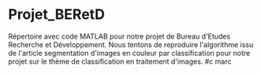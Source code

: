 # Projet_BERetD
Répertoire avec code MATLAB pour notre projet de Bureau d'Etudes Recherche et Développement. Nous tentons de reproduire l'algorithme issu de l'article segmentation d'images en couleur par classification pour notre projet sur le thème de classification en traitement d'images.
#c marc